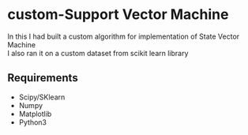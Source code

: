 # custom-Support Vector Machine
In this I had built a custom algorithm for implementation of State Vector Machine<br>
I also ran it on a custom dataset from scikit learn library<br>
## Requirements
- Scipy/SKlearn
- Numpy
- Matplotlib
- Python3
